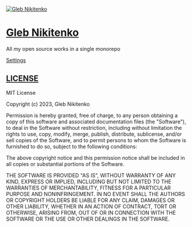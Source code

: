 [![Gleb Nikitenko](https://media.licdn.com/media/AAYQAgQJAAgAAQAAAAAAAB-kKfp4W7pCRlS7YEOP5aFivg.png)](https://nikitenkogleb.com)

# [Gleb Nikitenko](https://nikitenkogleb.com)

All my open source works in a single monorepo

[Settings](settings/README.md)

## [LICENSE](LICENSE)

MIT License

Copyright (c) 2023, Gleb Nikitenko

Permission is hereby granted, free of charge, to any person obtaining a copy
of this software and associated documentation files (the "Software"), to deal
in the Software without restriction, including without limitation the rights
to use, copy, modify, merge, publish, distribute, sublicense, and/or sell
copies of the Software, and to permit persons to whom the Software is
furnished to do so, subject to the following conditions:

The above copyright notice and this permission notice shall be included in
all copies or substantial portions of the Software.

THE SOFTWARE IS PROVIDED "AS IS", WITHOUT WARRANTY OF ANY KIND, EXPRESS OR
IMPLIED, INCLUDING BUT NOT LIMITED TO THE WARRANTIES OF MERCHANTABILITY,
FITNESS FOR A PARTICULAR PURPOSE AND NONINFRINGEMENT. IN NO EVENT SHALL THE
AUTHORS OR COPYRIGHT HOLDERS BE LIABLE FOR ANY CLAIM, DAMAGES OR OTHER
LIABILITY, WHETHER IN AN ACTION OF CONTRACT, TORT OR OTHERWISE, ARISING FROM,
OUT OF OR IN CONNECTION WITH THE SOFTWARE OR THE USE OR OTHER DEALINGS IN THE
SOFTWARE.
